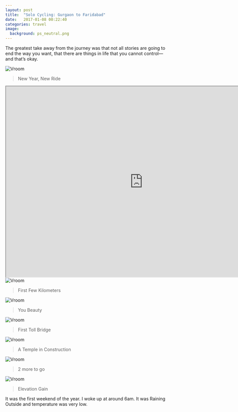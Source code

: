 ```yaml
---
layout: post
title:  "Solo Cycling: Gurgaon to Faridabad"
date:   2017-01-08 00:22:40
categories: travel
image:
  background: ps_neutral.png
---
```

The greatest take away from the journey was that not all stories are going to end the way you want, that there are things in life that you cannot control—and that’s okay.

<img src="http://i.imgur.com/U6T1UCM.jpg" alt="Vroom">

>New Year, New Ride

<iframe src="https://www.google.com/maps/d/embed?mid=1dgyZnNklVLNR6P--jfNFNczmvBI" width="860" height="600"></iframe>

<img src="http://i.imgur.com/DEcyQub.jpg" alt="Vroom">

>First Few Kilometers

<img src="http://i.imgur.com/HIiaTcs.jpg" alt="Vroom">

>You Beauty

<img src="http://i.imgur.com/k8P8Gdn.jpg" alt="Vroom">

>First Toll Bridge

<img src="http://i.imgur.com/w9g7tZg.jpg" alt="Vroom">

>A Temple in Construction

<img src="http://i.imgur.com/ygeTtrf.jpg" alt="Vroom">

>2 more to go

<img src="http://i.imgur.com/caoMRGv.jpg" alt="Vroom">

>Elevation Gain


It was the first weekend of the year. I woke up at around 6am. It was Raining Outside and temperature was very low.
